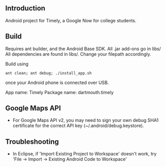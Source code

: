 Introduction
-----------

Android project for Timely, a Google Now for college students.

Build
-----
Requires ant builder, and the Android Base SDK. All .jar add-ons go in libs/
All dependencies are found in libs/. Change your filepath accordingly. 

Build using
```
ant clean; ant debug; ./install_app.sh 
```

once your Android phone is connected over USB. 

App name: Timely
Package name: dartmouth.timely

Google Maps API 
- 
* For Google Maps API v2, you may need to sign your own debug SHA1 certificate
for the correct API key (~/.android/debug.keystore).


Troubleshooting
-------------
* In Eclipse, if 'Import Existing Project to Workspace' doesn't work, try
'File -> Import -> Existing Android Code to Workspace'


